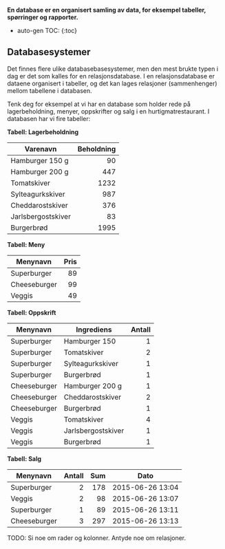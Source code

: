 **En database er en organisert samling av data, for eksempel tabeller, spørringer og rapporter.**

* auto-gen TOC:
{:toc}

## Databasesystemer

Det finnes flere ulike databasebasesystemer, men den mest brukte typen i dag er det som kalles for en relasjonsdatabase. I en relasjonsdatabase er dataene organisert i tabeller, og det kan lages relasjoner (sammenhenger) mellom tabellene i databasen.

Tenk deg for eksempel at vi har en database som holder rede på lagerbeholdning, menyer, oppskrifter og salg i en hurtigmatrestaurant. I databasen har vi fire tabeller:

**Tabell: Lagerbeholdning**

| Varenavn               | Beholdning |
| ---------------------- |----------: |
| Hamburger 150 g        | 90         |
| Hamburger 200 g        | 447        |
| Tomatskiver            | 1232       |
| Sylteagurkskiver       | 987        |
| Cheddarostskiver       | 376        |
| Jarlsbergostskiver     | 83         |
| Burgerbrød             | 1995       | 

**Tabell: Meny**

| Menynavn          | Pris  |
| ----------------- |-----: |
| Superburger       | 89    |
| Cheeseburger      | 99    |
| Veggis            | 49    |

**Tabell: Oppskrift**

| Menynavn          | Ingrediens         | Antall |
| ----------------- |------------------- | -----: |
| Superburger       | Hamburger 150      | 1      |
| Superburger       | Tomatskiver        | 2      |
| Superburger       | Sylteagurkskiver   | 1      |
| Superburger       | Burgerbrød         | 1      |
| Cheeseburger      | Hamburger 200 g    | 1      |
| Cheeseburger      | Cheddarostskiver   | 2      |
| Cheeseburger      | Burgerbrød         | 1      |
| Veggis            | Tomatskiver        | 4      |
| Veggis            | Jarlsbergostskiver | 1      |
| Veggis            | Burgerbrød         | 1      |

**Tabell: Salg**

| Menynavn         | Antall | Sum  | Dato             |
| ---------------- | -----: | ---: | ---------------- |
| Superburger      | 2      | 178  | 2015-06-26 13:04 |
| Veggis           | 2      |  98  | 2015-06-26 13:07 |
| Superburger      | 1      |  89  | 2015-06-26 13:11 |
| Cheeseburger     | 3      | 297  | 2015-06-26 13:13 |


TODO: Si noe om rader og kolonner. Antyde noe om relasjoner.

